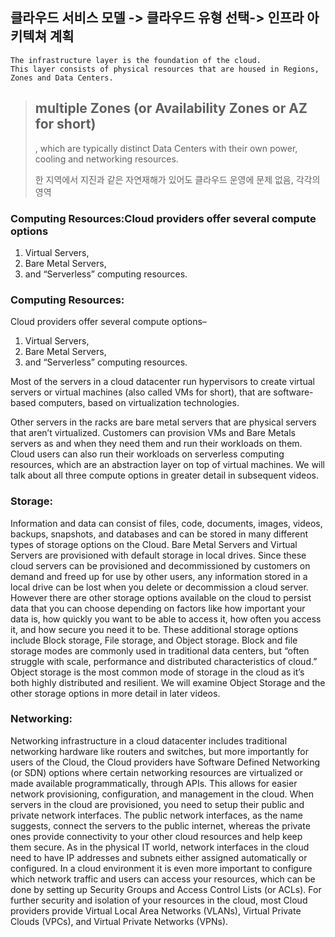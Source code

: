 ## 클라우드 서비스 모델 -> 클라우드 유형 선택-> 인프라 아키텍쳐 계획

    The infrastructure layer is the foundation of the cloud.
    This layer consists of physical resources that are housed in Regions, Zones and Data Centers.

>## multiple Zones (or Availability Zones or AZ for short)
>, which are typically distinct Data Centers with their own power, cooling and networking resources.
>
> 한 지역에서 지진과 같은 자연재해가 있어도 클라우드 운영에 문제 없음, 각각의 영역

### Computing Resources:Cloud providers offer several compute options
1. Virtual Servers, 
2. Bare Metal Servers, 
3. and “Serverless” computing resources.

### Computing Resources: 

Cloud providers offer several compute options–  
1. Virtual Servers, 
2. Bare Metal Servers, 
3. and “Serverless” computing resources.


Most of the servers in a cloud datacenter 
run hypervisors to create virtual servers or virtual machines (also called VMs for short), that are software-based computers, based on virtualization technologies.

Other servers in the racks are bare metal servers that are physical servers that aren’t
virtualized.
Customers can provision VMs and Bare Metals servers as and when they need them and run their workloads on them.
Cloud users can also run their workloads on serverless computing resources, which are an abstraction layer on top of virtual machines.
We will talk about all three compute options in greater detail in subsequent videos.
### Storage: 
Information and data can consist of files,
code, documents, images, videos, backups, snapshots, and databases and can be stored in many different types of storage options on the Cloud.
Bare Metal Servers and Virtual Servers are provisioned with default storage in local drives.
Since these cloud servers can be provisioned and decommissioned by customers on demand and freed up for use by other users, any information stored in a local drive can be lost when you
delete or decommission a cloud server.
However there are other storage options available on the cloud to persist data that you can choose depending on factors like how important your data is, how quickly you want to be able to access it, how often you access it, and how secure you need it to be.
These additional storage options include Block storage, File storage, and Object storage.
Block and file storage modes are commonly used in traditional data centers, but “often struggle with scale, performance and distributed characteristics of cloud.” Object storage is the most common mode of storage in the cloud as it’s both highly distributed and resilient.
We will examine Object Storage and the other storage options in more detail in later videos.
### Networking: 
Networking infrastructure in a cloud datacenter includes traditional networking hardware like routers and switches, but more importantly for users of the Cloud, the Cloud providers have Software Defined Networking (or SDN) options where certain networking resources are virtualized or made available programmatically, through APIs.
This allows for easier network provisioning, configuration, and management in the cloud.
When servers in the cloud are provisioned, you need to setup their public and private network interfaces.
The public network interfaces, as the name suggests, connect the servers to the public internet, whereas the private ones provide connectivity to your other cloud resources and help keep them secure.
As in the physical IT world, network interfaces in the cloud need to have IP addresses and subnets either assigned automatically or configured.
In a cloud environment it is even more important to configure which network traffic and users can access your resources, which can be done by setting up Security Groups and Access Control Lists (or ACLs).
For further security and isolation of your resources in the cloud, most Cloud providers
provide Virtual Local Area Networks (VLANs), Virtual Private Clouds (VPCs), and Virtual
Private Networks (VPNs).